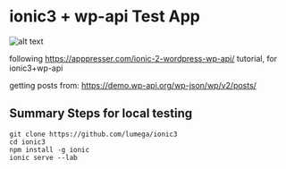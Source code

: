 # ionic3 + wp-api Test App

![alt text](https://github.com/lumega/ionic3/raw/master/repo_media/result.png)

following https://apppresser.com/ionic-2-wordpress-wp-api/ tutorial, for ionic3+wp-api


getting posts from:
https://demo.wp-api.org/wp-json/wp/v2/posts/

## Summary Steps for local testing
```
git clone https://github.com/lumega/ionic3
cd ionic3
npm install -g ionic
ionic serve --lab
```